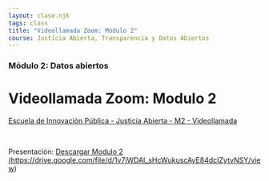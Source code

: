 ```yaml
---
layout: clase.njk
tags: class
title: "Videollamada Zoom: Módulo 2"
course: Justicia Abierta, Transparencia y Datos Abiertos
---
```

### Módulo 2: Datos abiertos

# Videollamada Zoom: Modulo 2

[Escuela de Innovación Pública - Justicia Abierta - M2 - Videollamada](https://www.youtube.com/embed/lcczzftClUg?feature=oembed)

 

Presentación: [Descargar Modulo 2 (](https://drive.google.com/file/d/1v7jWDAl_sHcWukuscAyE84dcIZytvNSY/view?usp=sharing)https://drive.google.com/file/d/1v7jWDAl_sHcWukuscAyE84dcIZytvNSY/view)